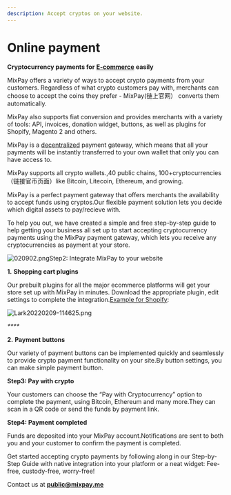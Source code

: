 ```yaml
---
description: Accept cryptos on your website.
---
```


# Online payment

**Cryptocurrency payments for** [**E-commerce**](https://en.wikipedia.org/wiki/E-commerce) **easily**

MixPay offers a variety of ways to accept crypto payments from your customers. Regardless of what crypto customers pay with, merchants can choose to accept the coins they prefer - MixPay(链上官网） converts them automatically.

MixPay also supports fiat conversion and provides merchants with a variety of tools: API, invoices, donation widget, buttons, as well as plugins for Shopify, Magento 2 and others.

MixPay is a [decentralized](https://www.investopedia.com/terms/b/blockchain.asp#toc-blockchain-decentralization) payment gateway, which means that all your payments will be instantly transferred to your own wallet that only you can have access to.

MixPay supports all crypto wallets.,40 public chains, 100+cryptocurrencies（链接官币页面）like Bitcoin, Litecoin, Ethereum, and growing.

MixPay is a perfect payment gateway that offers merchants the availability to accept funds using cryptos.Our flexible payment solution lets you decide which digital assets to pay/recieve with.

To help you out, we have created a simple and free step-by-step guide to help getting your business all set up to start accepting cryptocurrency payments using the MixPay payment gateway, which lets you receive any cryptocurrencies as payment at your store.



![020902.pngStep2: Integrate MixPay to your website](https://s2.loli.net/2022/02/09/6yG9c8xId5qAzH3.png)

**1.** **Shopping cart plugins**

Our prebuilt plugins for all the major ecommerce platforms will get your store set up with MixPay in minutes. Download the appropriate plugin, edit settings to complete the integration.[Example for Shopify](example-for-shopify.md):

![Lark20220209-114625.png](https://s2.loli.net/2022/02/09/KQeHrSpdiA8FnRU.png)

_****_

**2.** **Payment buttons**

Our variety of payment buttons can be implemented quickly and seamlessly to provide crypto payment functionality on your site.By button settings, you can make simple payment button.

**Step3: Pay with crypto**

Your customers can choose the “Pay with Cryptocurrency” option to complete the payment, using Bitcoin, Ethereum and many more.They can scan in a QR code or send the funds by payment link.

**Step4: Payment completed**

Funds are deposited into your MixPay account.Notifications are sent to both you and your customer to confirm the payment is completed.

Get started accepting crypto payments by following along in our Step-by-Step Guide with native integration into your platform or a neat widget: Fee-free, custody-free, worry-free!

Contact us at **public@mixpay.me**
